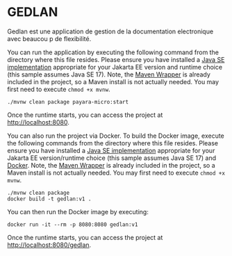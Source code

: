 # GEDLAN
Gedlan est une application de gestion de la documentation electronique avec beaucou p de flexibilité.

You can run the application by executing the following command from the directory where this file resides. Please ensure you have installed a [Java SE implementation](https://adoptium.net) appropriate for your Jakarta EE version and runtime choice (this sample assumes Java SE 17). Note, the [Maven Wrapper](https://maven.apache.org/wrapper/) is already included in the project, so a Maven install is not actually needed. You may first need to execute `chmod +x mvnw`.

```
./mvnw clean package payara-micro:start
```

Once the runtime starts, you can access the project at [http://localhost:8080](http://localhost:8080).

You can also run the project via Docker. To build the Docker image, execute the following commands from the directory where this file resides. Please ensure you have installed a [Java SE implementation](https://adoptium.net) appropriate for your Jakarta EE version/runtime choice (this sample assumes Java SE 17) and [Docker](https://docs.docker.com/get-docker/). Note, the [Maven Wrapper](https://maven.apache.org/wrapper/) is already included in the project, so a Maven install is not actually needed. You may first need to execute `chmod +x mvnw`.

```
./mvnw clean package
docker build -t gedlan:v1 .
```

You can then run the Docker image by executing:

```
docker run -it --rm -p 8080:8080 gedlan:v1
```

Once the runtime starts, you can access the project at [http://localhost:8080/gedlan](http://localhost:8080/gedlan).
